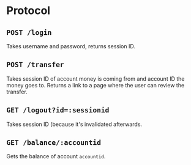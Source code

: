 # Protocol

## `POST /login`
Takes username and password, returns session ID.

## `POST /transfer`
Takes session ID of account money is coming from and account ID the money goes to. Returns a link to a page where the user can review the transfer.

## `GET /logout?id=:sessionid`
Takes session ID (because it's invalidated afterwards.

## `GET /balance/:accountid`
Gets the balance of account `accountid`.

